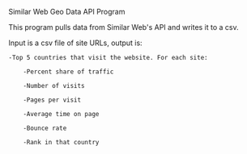 Similar Web Geo Data API Program

This program pulls data from Similar Web's API and writes it to a csv.

Input is a csv file of site URLs, output is:
	
	-Top 5 countries that visit the website. For each site:
		
		-Percent share of traffic
		
		-Number of visits
		
		-Pages per visit
		
		-Average time on page
		
		-Bounce rate
		
		-Rank in that country
